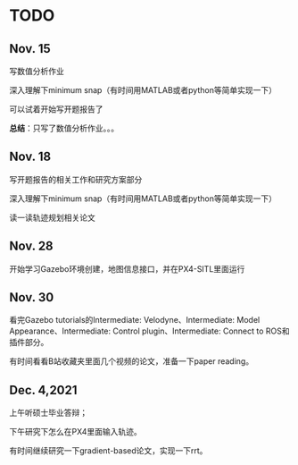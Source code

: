 # TODO

## Nov. 15

写数值分析作业

深入理解下minimum snap（有时间用MATLAB或者python等简单实现一下）

可以试着开始写开题报告了

**总结**：只写了数值分析作业。。。

## Nov. 18

写开题报告的相关工作和研究方案部分

深入理解下minimum snap（有时间用MATLAB或者python等简单实现一下）

读一读轨迹规划相关论文

## Nov. 28 

开始学习Gazebo环境创建，地图信息接口，并在PX4-SITL里面运行

## Nov. 30

看完Gazebo tutorials的Intermediate: Velodyne、Intermediate: Model Appearance、Intermediate: Control plugin、Intermediate: Connect to ROS和插件部分。

有时间看看B站收藏夹里面几个视频的论文，准备一下paper reading。

## Dec. 4,2021

上午听硕士毕业答辩；

下午研究下怎么在PX4里面输入轨迹。

有时间继续研究一下gradient-based论文，实现一下rrt。